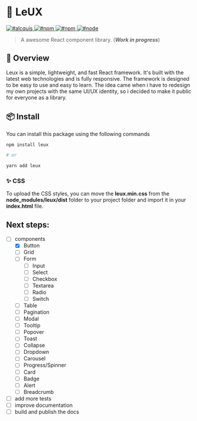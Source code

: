 # 🎨 LeUX

<a href="https://twitter.com/alcquis" target="\_parent">
	<img alt="#alcquis" src="https://img.shields.io/twitter/follow/alcquis?style=social"/>
</a>
<a href="https://www.npmjs.com/package/leux" target="\_parent">
  <img alt="#npm" src="https://img.shields.io/npm/v/leux">
</a>
<a href="https://www.npmjs.com/package/leux" target="\_parent">
  <img alt="#npm" src="https://img.shields.io/npm/dm/leux">
</a>
<a href="https://nodejs.org/en/blog/release/v14.17.3/" target="\_parent">
  <img alt="#node" src="https://img.shields.io/badge/node-%3D%3E14.17.3-purple">
</a>


> A awesome React component library. (**_Work in progress_**)

## 🎈 Overview

Leux is a simple, lightweight, and fast React framework. It's built with the latest web technologies and is fully responsive.
The framework is designed to be easy to use and easy to learn.
The idea came when i have to redesign my own projects with the same UI/UX identity, so i decided to make it public for everyone as a library.

## 📦 Install
You can install this package using the following commands

```bash
npm install leux

# or

yarn add leux
```
### ✨ CSS

To upload the CSS styles, you can move the **leux.min.css** from the **node_modules/leux/dist** folder to your project folder and import it in your **index.html** file.

## Next steps:
- [ ] components
	- [X] Button
	- [ ] Grid
	- [ ] Form
		- [ ] Input
		- [ ] Select
		- [ ] Checkbox
		- [ ] Textarea
		- [ ] Radio
		- [ ] Switch
	- [ ] Table
	- [ ] Pagination
	- [ ] Modal
	- [ ] Tooltip
	- [ ] Popover
	- [ ] Toast
	- [ ] Collapse
	- [ ] Dropdown
	- [ ] Carousel
	- [ ] Progress/Spinner
	- [ ] Card
	- [ ] Badge
	- [ ] Alert
	- [ ] Breadcrumb
- [ ] add more tests
- [ ] improve documentation
- [ ] build and publish the docs
